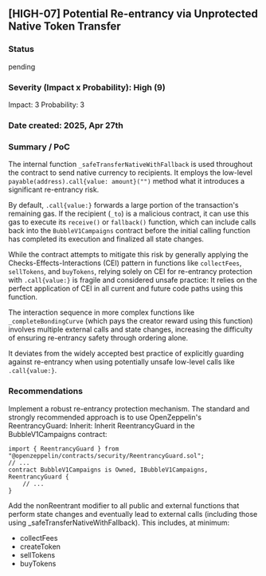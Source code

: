 ## [HIGH-07] Potential Re-entrancy via Unprotected Native Token Transfer

### Status

pending

### Severity (Impact x Probability): High (9)

Impact: 3
Probability: 3

### Date created: 2025, Apr 27th

### Summary / PoC

The internal function `_safeTransferNativeWithFallback` is used throughout the contract to send native currency to recipients. It employs the low-level `payable(address).call{value: amount}("")` method what it introduces a significant re-entrancy risk.

By default, `.call{value:}` forwards a large portion of the transaction's remaining gas. If the recipient (`_to`) is a malicious contract, it can use this gas to execute its `receive()` or `fallback()` function, which can include calls back into the `BubbleV1Campaigns` contract before the initial calling function has completed its execution and finalized all state changes.

While the contract attempts to mitigate this risk by generally applying the Checks-Effects-Interactions (CEI) pattern in functions like `collectFees`, `sellTokens`, and `buyTokens`, relying solely on CEI for re-entrancy protection with `.call{value:}` is fragile and considered unsafe practice:
It relies on the perfect application of CEI in all current and future code paths using this function.

The interaction sequence in more complex functions like `_completeBondingCurve` (which pays the creator reward using this function) involves multiple external calls and state changes, increasing the difficulty of ensuring re-entrancy safety through ordering alone.

It deviates from the widely accepted best practice of explicitly guarding against re-entrancy when using potentially unsafe low-level calls like `.call{value:}`.

### Recommendations

Implement a robust re-entrancy protection mechanism. The standard and strongly recommended approach is to use OpenZeppelin's ReentrancyGuard:
Inherit: Inherit ReentrancyGuard in the BubbleV1Campaigns contract:

```
import { ReentrancyGuard } from "@openzeppelin/contracts/security/ReentrancyGuard.sol";
// ...
contract BubbleV1Campaigns is Owned, IBubbleV1Campaigns, ReentrancyGuard {
    // ...
}
```

Add the nonReentrant modifier to all public and external functions that perform state changes and eventually lead to external calls (including those using \_safeTransferNativeWithFallback). This includes, at minimum:

- collectFees
- createToken
- sellTokens
- buyTokens
